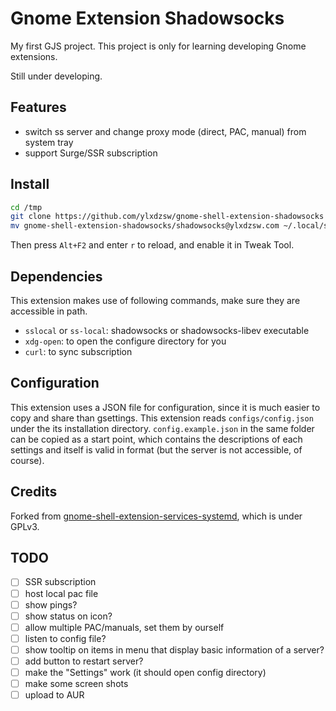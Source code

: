 Gnome Extension Shadowsocks
===========================

My first GJS project. This project is only for learning developing Gnome extensions.

Still under developing.

## Features

- switch ss server and change proxy mode (direct, PAC, manual) from system tray
- support Surge/SSR subscription

## Install

```sh
cd /tmp
git clone https://github.com/ylxdzsw/gnome-shell-extension-shadowsocks
mv gnome-shell-extension-shadowsocks/shadowsocks@ylxdzsw.com ~/.local/share/gnome-shell/extensions
```

Then press `Alt+F2` and enter `r` to reload, and enable it in Tweak Tool.

## Dependencies

This extension makes use of following commands, make sure they are accessible in path.

- `sslocal` or `ss-local`: shadowsocks or shadowsocks-libev executable
- `xdg-open`: to open the configure directory for you
- `curl`: to sync subscription

## Configuration

This extension uses a JSON file for configuration, since it is much easier to copy and share than gsettings. This
extension reads `configs/config.json` under the its installation directory. `config.example.json` in the same folder can
be copied as a start point, which contains the descriptions of each settings and itself is valid in format (but the
server is not accessible, of course).

## Credits

Forked from [gnome-shell-extension-services-systemd](https://github.com/petres/gnome-shell-extension-services-systemd),
which is under GPLv3.

## TODO

- [ ] SSR subscription
- [ ] host local pac file
- [ ] show pings?
- [ ] show status on icon?
- [ ] allow multiple PAC/manuals, set them by ourself
- [ ] listen to config file?
- [ ] show tooltip on items in menu that display basic information of a server?
- [ ] add button to restart server?
- [ ] make the "Settings" work (it should open config directory)
- [ ] make some screen shots
- [ ] upload to AUR

